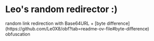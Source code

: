 <p align="center">
  <h1>Leo's random redirector :)</h1>
  <p>random link redirection with Base64URL + [byte difference](https://github.com/Le0X8/obf?tab=readme-ov-file#byte-difference) obfuscation</p>
</p>
